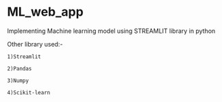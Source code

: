 # ML_web_app
Implementing Machine learning model using  STREAMLIT  library in python

Other library used:-
    
    1)Streamlit
    
    2)Pandas
    
    3)Numpy
    
    4)Scikit-learn


